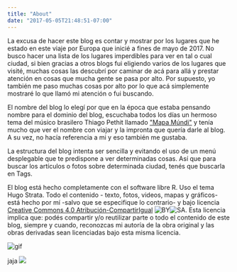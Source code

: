 ```yaml
---
title: "About"
date: "2017-05-05T21:48:51-07:00"
---
```


La excusa de hacer este blog es contar y mostrar por los lugares que he estado en este viaje por Europa que inicié a fines de mayo de 2017. No busco hacer una lista de los lugares imperdibles para ver en tal o cual ciudad, si bien gracias a otros blogs fui eligiendo varios de los lugares que visité, muchas cosas las descubrí por caminar de acá para allá y prestar atención en cosas que mucha gente se pasa por alto. Por supuesto, yo también me paso muchas cosas por alto por lo que acá simplemente mostraré lo que llamó mi atención o fui buscando. 

El nombre del blog lo elegí por que en la época que estaba pensando nombre para el dominio del blog, escuchaba todos los días un hermoso tema del músico brasilero Thiago Pethit llamado ["Mapa Múndi"](https://www.youtube.com/watch?v=pXBIWw185oY) y tenía mucho que ver el nombre con viajar y la impronta que quería darle al blog. A su vez, no hacía referencia a mi y eso también me gustaba.

La estructura del blog intenta ser sencilla y evitando el uso de un menú desplegable que te predispone a ver determinadas cosas. Así que para buscar los artículos o fotos sobre determinada ciudad, tenés que buscarla en Tags. 

El blog está hecho completamente con el software libre R. Uso el tema Hugo Strata. Todo el contenido - texto, fotos, videos, mapas y gráficos- está hecho por mí -salvo que se especifique lo contrario- y bajo licencia [Creative Commons 4.0 Atribución-CompartirIgual](https://creativecommons.org/licenses/by-sa/4.0/deed.es) ![BY](/images/by.png)![SA](/images/sa.png). Esta licencia implica que:  podés compartir y/o reutilizar parte o todo el contenido de este blog, siempre y cuando, reconozcas mi autoría de la obra original y las obras derivadas sean licenciadas bajo esta misma licencia. 

![gif](/images/recorrido.gif)

jaja
![](https://media.giphy.com/media/vFKqnCdLPNOKc/giphy.gif)
